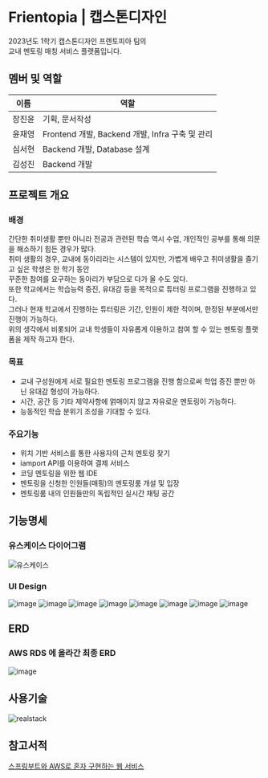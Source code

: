 # Frientopia | 캡스톤디자인
2023년도 1학기 캡스톤디자인 프렌토피아 팀의<br/>
교내 멘토링 매칭 서비스 플랫폼입니다. <br/>

## 멤버 및 역할
|이름|역할|
|------|---|
|장진윤|기획, 문서작성|
|윤재영|Frontend 개발, Backend 개발, Infra 구축 및 관리|
|심서현|Backend 개발, Database 설계|
|김성진|Backend 개발|

## 프로젝트 개요
### 배경
간단한 취미생활 뿐만 아니라 전공과 관련된 학습 역시 수업, 개인적인 공부를 통해 의문을 해소하기 힘든 경우가 많다.    
취미 생활의 경우, 교내에 동아리라는 시스템이 있지만, 가볍게 배우고 취미생활을 즐기고 싶은 학생은 한 학기 동안    
꾸준한 참여를 요구하는 동아리가 부담으로 다가 올 수도 있다.    
또한 학교에서는 학습능력 증진, 유대감 등을 목적으로 튜터링 프로그램을 진행하고 있다.   
그러나 현재 학교에서 진행하는 튜터링은 기간, 인원이 제한 적이며, 한정된 부분에서만 진행이 가능하다.   
위의 생각에서 비롯되어 교내 학생들이 자유롭게 이용하고 참여 할 수 있는 멘토링 플랫폼을 제작 하고자 한다.

### 목표
- 교내 구성원에게 서로 필요한 멘토링 프로그램을 진행 함으로써 학업 증진 뿐만 아닌 유대감 형성이 가능하다.
- 시간, 공간 등 기타 제약사항에 얽매이지 않고 자유로운 멘토링이 가능하다.
- 능동적인 학습 분위기 조성을 기대할 수 있다.

### 주요기능
- 위치 기반 서비스를 통한 사용자의 근처 멘토링 찾기
- iamport API를 이용하여 결제 서비스
- 코딩 멘토링을 위한 웹 IDE
- 멘토링을 신청한 인원들(매핑)의 멘토링룸 개설 및 입장
- 멘토링룸 내의 인원들만의 독립적인 실시간 채팅 공간

## 기능명세
### 유스케이스 다이어그램
![유스케이스](https://github.com/Jae-Young98/Frientopia-server/assets/86467141/caca562a-bc64-4bb1-b422-afa05898b69a)

### UI Design
![image](https://github.com/Jae-Young98/Frientopia-server/assets/86467141/9346a802-3b9e-4b53-8574-7d6983a8fd52)
![image](https://github.com/Jae-Young98/Frientopia-server/assets/86467141/f06a92c0-f9fb-4517-85dc-1dd1fdd3a95e)
![image](https://github.com/Jae-Young98/Frientopia-server/assets/86467141/1cabaf43-3fbc-4543-83e3-c075b0442f6b) 
![image](https://github.com/Jae-Young98/Frientopia-server/assets/86467141/1ddeab24-5637-4f76-b82e-fd847df2e8ee)
![image](https://github.com/Jae-Young98/Frientopia-server/assets/86467141/4dcbf697-cf87-4ddf-b366-721515021130)
![image](https://github.com/Jae-Young98/Frientopia-server/assets/86467141/98d6639d-056f-4e82-ad0d-163df5c51a29)
![image](https://github.com/Jae-Young98/Frientopia-server/assets/86467141/28051d9b-b1c3-4746-9f4c-f3135caeb580)
![image](https://github.com/Jae-Young98/Frientopia-server/assets/86467141/c620aaf5-bd4c-474c-a798-9b86e3bbdb30)

## ERD
### AWS RDS 에 올라간 최종 ERD
![image](https://github.com/Jae-Young98/Frientopia-server/assets/86467141/da195a36-8666-48ea-835b-fc846155532c)

## 사용기술
![realstack](https://github.com/Jae-Young98/Frientopia-server/assets/86467141/fc5c0229-b66c-40c5-b76f-be9b637c1102)


## 참고서적
[스프링부트와 AWS로 혼자 구현하는 웹 서비스](https://product.kyobobook.co.kr/detail/S000001019679)
